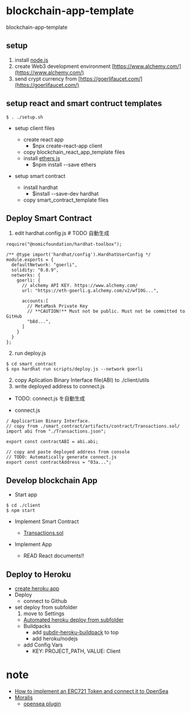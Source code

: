 # blockchain-app-template

blockchain-app-template

## setup

1. install [node.js](https://nodejs.org/ja/)
2. create Web3 development environment [https://www.alchemy.com/](https://www.alchemy.com/)
3. send crypt currency from [https://goerlifaucet.com/](https://goerlifaucet.com/)

## setup react and smart contruct templates

```
$ . ./setup.sh
```

- setup client files

  - create react app
    - $npx create-react-app client
  - copy blockchain_react_app_template files
  - install [ethers.js](https://docs.ethers.io/v5/)
    - $npm install --save ethers

- setup smart contract
  - install hardhat
    - $install --save-dev hardhat
  - copy smart_contract_template files

## Deploy Smart Contract

1. edit hardhat.config.js # TODO 自動生成

```
require("@nomicfoundation/hardhat-toolbox");

/** @type import('hardhat/config').HardhatUserConfig */
module.exports = {
  defaultNetwork: "goerli",
  solidity: "0.8.9",
  networks: {
    goerli: {
      // alchemy API KEY. https://www.alchemy.com/
      url: "https://eth-goerli.g.alchemy.com/v2/wfI0G...",

      accounts:[
        // MetaMask Private Key
        // **CAUTION!** Must not be public. Must not be committed to GitHub
        "b8d...",
      ]
    }
  }
};
```

2. run deploy.js

```
$ cd smart_contract
$ npx hardhat run scripts/deploy.js --network goerli
```

2. copy Aplication Binary Interface file(ABI) to ./client/utils
3. write deployed address to connect.js

- TODO: connect.js を自動生成

- connect.js

```
/ Applicartion Binary Interface.
// copy from ./smart_contract/artifacts/contract/Transactions.sol/
import abi from "./Transactions.json";

export const contractABI = abi.abi;

// copy and paste deployed address from console
// TODO: Automatically generate connect.js
export const contractAddress = "03a...";
```

## Develop blockchain App

- Start app

```
$ cd ./client
$ npm start
```

- Implement Smart Contract

  - [Transactions.sol](./smart_contract/contracts/Transactions.sol)

- Implement App
  - READ React documents!!

## Deploy to Heroku

- [create heroku app](https://dashboard.heroku.com/apps)
- Deploy
  - connect to Github
- set deploy from subfolder
  1. move to Settings
  - [Automated heroku deploy from subfolder](https://stackoverflow.com/questions/39197334/automated-heroku-deploy-from-subfolder)
  - Buildpacks
    - add [subdir-heroku-buildpack](https://github.com/timanovsky/subdir-heroku-buildpack) to top
    - add heroku/nodejs
  - add Config Vars
    - KEY: PROJECT_PATH, VALUE: Client

# note

- [How to implement an ERC721 Token and connect it to OpenSea](https://www.youtube.com/watch?v=GAFh2Z5VtgM&t=0s)
- [Moralis](https://ethereumnavi.com/2022/02/05/development-with-moralis-1/)
  - [opensea plugin](https://moralis.io/plugins/opensea/)
